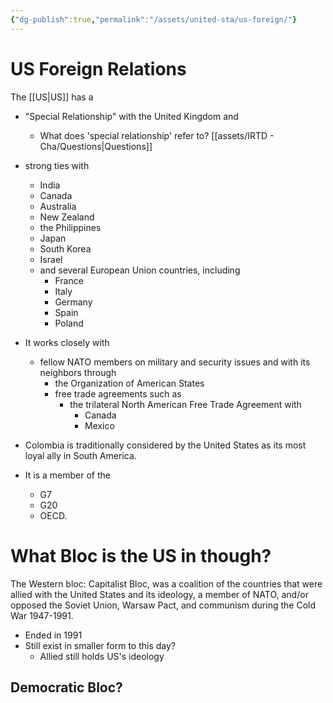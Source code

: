 ```yaml
---
{"dg-publish":true,"permalink":"/assets/united-sta/us-foreign/"}
---
```


# US Foreign Relations

The [[US\|US]]  has a 

- "Special Relationship" with the United Kingdom and
    - What does 'special relationship' refer to? [[assets/IRTD - Cha/Questions\|Questions]]

- strong ties with
    - India
    - Canada
    - Australia
    - New Zealand
    - the Philippines
    - Japan
    - South Korea
    - Israel
    - and several European Union countries, including
        - France
        - Italy
        - Germany
        - Spain
        - Poland
- It works closely with
    - fellow NATO members on military and security issues and with its neighbors through
        - the Organization of American States
        - free trade agreements such as
            - the trilateral North American Free Trade Agreement with
                - Canada
                - Mexico
- Colombia is traditionally considered by the United States as its most loyal ally in South America.

- It is a member of the
    - G7
    - G20
    - OECD.

# What Bloc is the US in though?

The Western bloc: Capitalist Bloc, was a coalition of the countries that were allied with the United States and its ideology, a member of NATO, and/or opposed the Soviet Union, Warsaw Pact, and communism during the Cold War 1947-1991.

- Ended in 1991
- Still exist in smaller form to this day?
    - Allied still holds US's ideology

## Democratic Bloc?